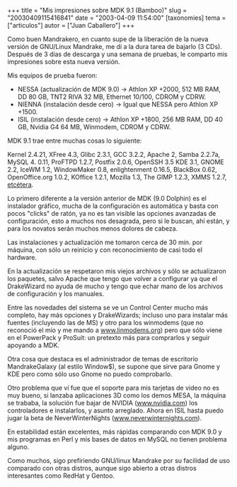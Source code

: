 +++
title = "Mis impresiones sobre MDK 9.1 (Bamboo)"
slug = "20030409115416841"
date = "2003-04-09 11:54:00"
[taxonomies]
tema = ["articulos"]
autor = ["Juan Caballero"]
+++

Como buen Mandrakero, en cuanto supe de la liberación de la nueva
versión de GNU/Linux Mandrake, me dí a la dura tarea de bajarlo (3 CDs).
Después de 3 días de descarga y una semana de pruebas, le comparto mis
impresiones sobre esta nueva versión.

<!-- more -->
Mis equipos de prueba fueron:

-   NESSA (actualización de MDK 9.0) -\> Athlon XP +2000, 512 MB RAM, DD
    80 GB, TNT2 RIVA 32 MB, Ethernet 10/100, CDROM y CDRW.
-   NIENNA (instalación desde cero) -\> Igual que NESSA pero Athlon XP
    +1500.
-   ISIL (instalación desde cero) -\> Athlon XP +1800, 256 MB RAM, DD 40
    GB, Nvidia G4 64 MB, Winmodem, CDROM y CDRW.

MDK 9.1 trae entre muchas cosas lo siguiente:

Kernel 2.4.21, XFree 4.3, Glibc 2.3.1, GCC 3.2.2, Apache 2, Samba
2.2.7a, MySQL 4. 0.11, ProFTPD 1.2.7, Postfix 2.0.6, OpenSSH 3.5 KDE
3.1, GNOME 2.2, IceWM 1.2, WindowMaker 0.8, enlightenment 0.16.5,
BlackBox 0.62, OpenOffice.org 1.0.2, KOffice 1.2.1, Mozilla 1.3, The
GIMP 1.2.3, XMMS 1.2.7,
[etcétera](http://www.mandrakelinux.com/es/9.1/features/).

Lo primero diferente a la versión anterior de MDK (9.0 Dolphin) es el
instalador gráfico, mucha de la configuración es automática y basta con
pocos "clicks" de ratón, ya no es tan visible las opciones avanzadas de
configuración, esto a muchos nos desagrada, pero si le buscan, ahí
están, y para los novatos serán muchos menos dolores de cabeza.

Las instalaciones y actualización me tomaron cerca de 30 min. por
máquina, con sólo un reinicio y con reconocimiento de casi todo el
hardware.

En la actualización se respetaron mis viejos archivos y sólo se
actualizaron los paquetes, salvo Apache que tengo que volver a
configurar ya que el DrakeWizard no ayuda de mucho y tengo que echar
mano de los archivos de configuración y los manuales.

Entre las novedades del sistema se ve un Control Center mucho más
completo, hay más opciones y DrakeWizards; incluso uno para instalar más
fuentes (incluyendo las de MS) y otro para los winmodems (que no
reconoció el mío y me mando a www.linmodems.org) pero que sólo viene en
el PowerPack y ProSuit: un pretexto más para comprarlos y seguir
apoyando a MDK.

Otra cosa que destaca es el administrador de temas de escritorio
MandrakeGalaxy (al estilo Window$), se supone que sirve para Gnome y KDE
pero como sólo uso Gnome no puedo comprobarlo.

Otro problema que ví fue que el soporte para mis tarjetas de video no es
muy bueno, si lanzaba aplicaciones 3D como los demos MESA, la máquina se
trababa, la solución fue bajar de NVIDIA (www.nvidia.com) los
controladores e instalarlos, y asunto arreglado. Ahora en ISIL hasta
puedo jugar la beta de NeverWinterNights (www.neverwinternights.com).

En estabilidad están excelentes, más rápidas comparando con MDK 9.0 y
mis programas en Perl y mis bases de datos en MySQL no tienen problema
alguno.

Como muchos, sigo prefiriendo GNU/linux Mandrake por su facilidad de uso
comparado con otras distros, aunque sigo abierto a otras distros
interesantes como RedHat y Gentoo.

